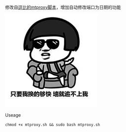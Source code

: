 修改自[逗比的mtproxy脚本](https://github.com/ToyoDAdoubi/doubi/blob/master/mtproxy.sh)，增加自动修改端口为日期的功能

![](mtproxy.jpg)

Useage
```
chmod +x mtproxy.sh && sudo bash mtproxy.sh
```
